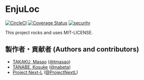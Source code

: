 # EnjuLoc
[![CircleCI](https://circleci.com/gh/next-l/enju_loc/tree/2.x.svg?style=svg)](https://circleci.com/gh/next-l/enju_loc/tree/2.x)
[![Coverage Status](https://coveralls.io/repos/github/next-l/enju_loc/badge.svg?branch=master)](https://coveralls.io/github/next-l/enju_loc?branch=master)
[![security](https://hakiri.io/github/next-l/enju_loc/master.svg)](https://hakiri.io/github/next-l/enju_loc/master)

This project rocks and uses MIT-LICENSE.

## 製作者・貢献者 (Authors and contributors)
* [TAKAKU, Masao](https://github.com/masao) ([@tmasao](https://twitter.com/tmasao))
* [TANABE, Kosuke](https://github.com/nabeta) ([@nabeta](https://twitter.com/nabeta))
* [Project Next-L](https://www.next-l.jp) ([@ProjectNextL](https://twitter.com/ProjectNextL))

